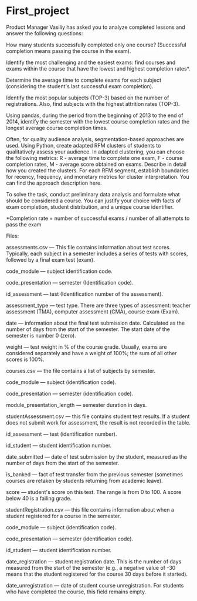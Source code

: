 # First_project 
Product Manager Vasiliy has asked you to analyze completed lessons and answer the following questions:

How many students successfully completed only one course? (Successful completion means passing the course in the exam).

Identify the most challenging and the easiest exams: find courses and exams within the course that have the lowest and highest completion rates*. 

Determine the average time to complete exams for each subject (considering the student's last successful exam completion). 

Identify the most popular subjects (TOP-3) based on the number of registrations. Also, find subjects with the highest attrition rates (TOP-3). 

Using pandas, during the period from the beginning of 2013 to the end of 2014, identify the semester with the lowest course completion rates and the longest average course completion times. 

Often, for quality audience analysis, segmentation-based approaches are used. Using Python, create adapted RFM clusters of students to qualitatively assess your audience. In adapted clustering, you can choose the following metrics: R - average time to complete one exam, F - course completion rates, M - average score obtained on exams. Describe in detail how you created the clusters. For each RFM segment, establish boundaries for recency, frequency, and monetary metrics for cluster interpretation. You can find the approach description here.

To solve the task, conduct preliminary data analysis and formulate what should be considered a course. You can justify your choice with facts of exam completion, student distribution, and a unique course identifier.

*Completion rate = number of successful exams / number of all attempts to pass the exam

Files:

assessments.csv — This file contains information about test scores. Typically, each subject in a semester includes a series of tests with scores, followed by a final exam test (exam).

code_module — subject identification code.

code_presentation — semester (Identification code).

id_assessment — test (Identification number of the assessment).

assessment_type — test type. There are three types of assessment: teacher assessment (TMA), computer assessment (СМА), course exam (Exam).

date — information about the final test submission date. Calculated as the number of days from the start of the semester. The start date of the semester is number 0 (zero).

weight — test weight in % of the course grade. Usually, exams are considered separately and have a weight of 100%; the sum of all other scores is 100%.


courses.csv — the file contains a list of subjects by semester.

code_module — subject (identification code).

code_presentation — semester (identification code).

module_presentation_length — semester duration in days.


studentAssessment.csv — this file contains student test results. If a student does not submit work for assessment, the result is not recorded in the table.

id_assessment — test (identification number).

id_student — student identification number.

date_submitted — date of test submission by the student, measured as the number of days from the start of the semester.

is_banked — fact of test transfer from the previous semester (sometimes courses are retaken by students returning from academic leave).

score — student's score on this test. The range is from 0 to 100. A score below 40 is a failing grade.

studentRegistration.csv — this file contains information about when a student registered for a course in the semester.

code_module — subject (identification code).

code_presentation — semester (identification code).

id_student — student identification number.

date_registration — student registration date. This is the number of days measured from the start of the semester (e.g., a negative value of -30 means that the student registered for the course 30 days before it started).

date_unregistration — date of student course unregistration. For students who have completed the course, this field remains empty.
